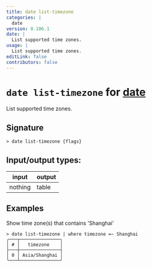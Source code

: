 ```yaml
---
title: date list-timezone
categories: |
  date
version: 0.106.1
date: |
  List supported time zones.
usage: |
  List supported time zones.
editLink: false
contributors: false
---
```

<!-- This file is automatically generated. Please edit the command in https://github.com/nushell/nushell instead. -->

# `date list-timezone` for [date](/commands/categories/date.md)

<div class='command-title'>List supported time zones.</div>

## Signature

```> date list-timezone {flags} ```


## Input/output types:

| input   | output |
| ------- | ------ |
| nothing | table  |
## Examples

Show time zone(s) that contains 'Shanghai'
```nu
> date list-timezone | where timezone =~ Shanghai
╭───┬───────────────╮
│ # │   timezone    │
├───┼───────────────┤
│ 0 │ Asia/Shanghai │
╰───┴───────────────╯

```
